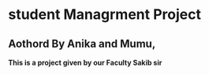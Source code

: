 # student Managrment Project

## Aothord By Anika and Mumu,

**This is a project given by our Faculty Sakib sir**

